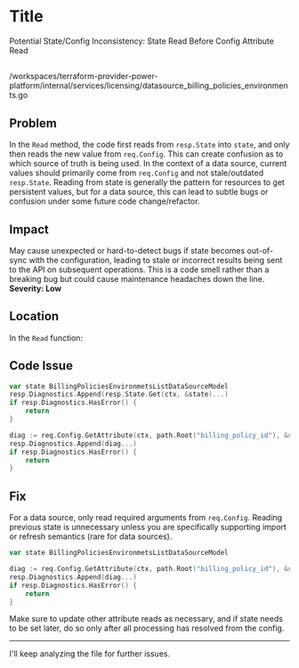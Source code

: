 # Title

Potential State/Config Inconsistency: State Read Before Config Attribute Read

##

/workspaces/terraform-provider-power-platform/internal/services/licensing/datasource_billing_policies_environments.go

## Problem

In the `Read` method, the code first reads from `resp.State` into `state`, and only then reads the new value from `req.Config`. This can create confusion as to which source of truth is being used. In the context of a data source, current values should primarily come from `req.Config` and not stale/outdated `resp.State`. Reading from state is generally the pattern for resources to get persistent values, but for a data source, this can lead to subtle bugs or confusion under some future code change/refactor.

## Impact

May cause unexpected or hard-to-detect bugs if state becomes out-of-sync with the configuration, leading to stale or incorrect results being sent to the API on subsequent operations. This is a code smell rather than a breaking bug but could cause maintenance headaches down the line. **Severity: Low**

## Location

In the `Read` function:

## Code Issue

```go
var state BillingPoliciesEnvironmetsListDataSourceModel
resp.Diagnostics.Append(resp.State.Get(ctx, &state)...)
if resp.Diagnostics.HasError() {
	return
}

diag := req.Config.GetAttribute(ctx, path.Root("billing_policy_id"), &state.BillingPolicyId)
resp.Diagnostics.Append(diag...)
if resp.Diagnostics.HasError() {
	return
}
```

## Fix

For a data source, only read required arguments from `req.Config`. Reading previous state is unnecessary unless you are specifically supporting import or refresh semantics (rare for data sources).

```go
var state BillingPoliciesEnvironmetsListDataSourceModel

diag := req.Config.GetAttribute(ctx, path.Root("billing_policy_id"), &state.BillingPolicyId)
resp.Diagnostics.Append(diag...)
if resp.Diagnostics.HasError() {
	return
}
```

Make sure to update other attribute reads as necessary, and if state needs to be set later, do so only after all processing has resolved from the config.

---

I'll keep analyzing the file for further issues.
